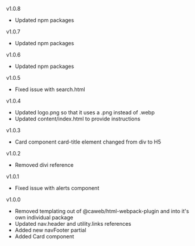 v1.0.8
- Updated npm packages

v1.0.7
- Updated npm packages

v1.0.6
- Updated npm packages

v1.0.5
-  Fixed issue with search.html

v1.0.4
- Updated logo.png so that it uses a .png instead of .webp
- Updated content/index.html to provide instructions

v1.0.3
- Card component card-title element changed from div to H5

v1.0.2
- Removed divi reference

v1.0.1
- Fixed issue with alerts component

v1.0.0
- Removed templating out of @caweb/html-webpack-plugin and into it's own individual package
- Updated nav.header and utility.links references
- Added new navFooter partial
- Added Card component
